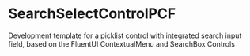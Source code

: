 # SearchSelectControlPCF
Development template for a picklist control with integrated search input field, based on the FluentUI ContextualMenu and SearchBox Controls
